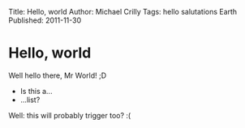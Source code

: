 Title: Hello, world
Author: Michael Crilly
Tags: hello salutations Earth
Published: 2011-11-30

Hello, world
============
Well hello there, Mr World! ;D

- Is this a...
- ...list?

Well: this will probably trigger too? :(